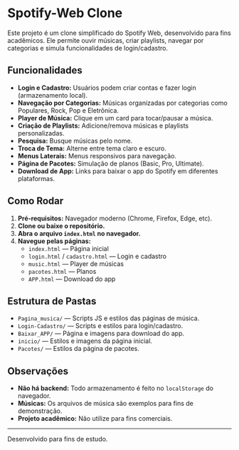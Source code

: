 # Spotify-Web Clone

Este projeto é um clone simplificado do Spotify Web, desenvolvido para fins acadêmicos. Ele permite ouvir músicas, criar playlists, navegar por categorias e simula funcionalidades de login/cadastro.

## Funcionalidades

- **Login e Cadastro:** Usuários podem criar contas e fazer login (armazenamento local).
- **Navegação por Categorias:** Músicas organizadas por categorias como Populares, Rock, Pop e Eletrônica.
- **Player de Música:** Clique em um card para tocar/pausar a música.
- **Criação de Playlists:** Adicione/remova músicas e playlists personalizadas.
- **Pesquisa:** Busque músicas pelo nome.
- **Troca de Tema:** Alterne entre tema claro e escuro.
- **Menus Laterais:** Menus responsivos para navegação.
- **Página de Pacotes:** Simulação de planos (Basic, Pro, Ultimate).
- **Download de App:** Links para baixar o app do Spotify em diferentes plataformas.

## Como Rodar

1. **Pré-requisitos:** Navegador moderno (Chrome, Firefox, Edge, etc).
2. **Clone ou baixe o repositório.**
3. **Abra o arquivo `index.html` no navegador.**
4. **Navegue pelas páginas:**
   - `index.html` — Página inicial
   - `login.html` / `cadastro.html` — Login e cadastro
   - `music.html` — Player de músicas
   - `pacotes.html` — Planos
   - `APP.html` — Download do app

## Estrutura de Pastas

- `Pagina_musica/` — Scripts JS e estilos das páginas de música.
- `Login-Cadastro/` — Scripts e estilos para login/cadastro.
- `Baixar_APP/` — Página e imagens para download do app.
- `inicio/` — Estilos e imagens da página inicial.
- `Pacotes/` — Estilos da página de pacotes.

## Observações

- **Não há backend:** Todo armazenamento é feito no `localStorage` do navegador.
- **Músicas:** Os arquivos de música são exemplos para fins de demonstração.
- **Projeto acadêmico:** Não utilize para fins comerciais.

---

Desenvolvido para fins de estudo.
